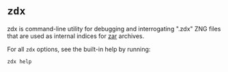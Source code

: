 # `zdx`

zdx is command-line utility for debugging and interrogating ".zdx" ZNG files
 that are used as internal indices for [zar](../zar/README.md) archives.

For all `zdx` options, see the built-in help by running:

```
zdx help
```
